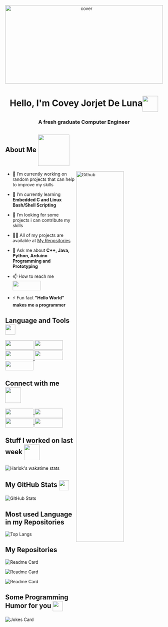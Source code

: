 <div align='center'>
<img width="100%" height = "250px" src="https://raw.githubusercontent.com/rahulbanerjee26/githubProfileReadmeGenerator/main/banners/banner1.gif" alt="cover" />
</div>

<h1 align='center'>Hello, I'm Covey Jorjet De Luna<img align='center' src = "https://raw.githubusercontent.com/rahulbanerjee26/githubProfileReadmeGenerator/main/gifs/wave.gif" width = 50px height='50px'> </h1>

<!-- https://visitor-badge.glitch.me/badge?page_id=coveyjorjet.coveyjorjet -->
<!-- <p align='center'> <img src="https://komarev.com/ghpvc/?username=coveyjorjet&label=Total%20Visitor&style=flat&left_color=green&right_color=red"alt="coveyjorjet" /> </p> -->

<h3 align="center">A fresh graduate Computer Engineer</h3>

<h2> About Me 
<img align='center' src = "https://raw.githubusercontent.com/rahulbanerjee26/githubProfileReadmeGenerator/main/gifs/eatSleepCodeRepeat.gif" width = 100px height='100px'>
</h2>

<img width="55%" align="right" alt="Github" src="https://raw.githubusercontent.com/rahulbanerjee26/githubProfileReadmeGenerator/47a1a7b035154ce002fffc42e803b6ca8acbc4f3/gifs/git-header.svg" />

- 🔭 I’m currently working on random projects that can help to improve my skills

- 🌱 I’m currently learning **Embedded C and Linux Bash/Shell Scripting**

- 👯 I’m looking for some projects i can contribute my skills

- 👨‍💻 All of my projects are available at [My Repositories](https://github.com/coveyjorjet?tab=repositories)

- 💬 Ask me about **C++, Java, Python, Arduino Programming and Prototyping**

- 📫 How to reach me <a href = "mailto:cjdeluna1423@gmail.com?&subject= About You"> <img width = '90px' height='30px' align= 'center' src="https://img.shields.io/badge/Gmail-D14836?style=social&logo=gmail"/>
</a>

- ⚡ Fun fact **"Hello World" makes me a programmer**

<h2> Language and Tools <img align='center' src = "https://raw.githubusercontent.com/rahulbanerjee26/githubProfileReadmeGenerator/main/gifs/code.gif" width = 32px height=32px> </h2>
<a href= https://github.com/coveyjorjet?tab=repositories&q=&type=&language=cpp&sort= > <img width ='90px' height='30px' src ='https://img.shields.io/badge/c++-%2300599C.svg?style=flat&logo=c%2B%2B&logoColor=white'> </a>
<a href= https://github.com/coveyjorjet?tab=repositories&q=&type=&language=java&sort= > <img width ='90px' height='30px' src ='https://img.shields.io/badge/java-%23ED8B00.svg?style=flat&logo=openjdk&logoColor=white'> </a>
<a href= https://github.com/coveyjorjet?tab=repositories&q=&type=&language=python&sort= > <img width ='90px' height='30px' src ='https://img.shields.io/badge/python-3670A0?style=flat&logo=python&logoColor=ffdd54'> </a>
<a href= https://github.com/coveyjorjet?tab=repositories&q=&type=&language=android&sort= > <img width ='90px' height='30px' src ='https://img.shields.io/badge/-Arduino-00979D?style=flat&logo=Arduino&logoColor=white'> </a>
<a href= https://github.com/coveyjorjet?tab=repositories&q=&type=&language=arduino&sort= > <img width ='90px' height='30px' src ='https://img.shields.io/badge/Android-3DDC84?style=flat&logo=android&logoColor=white'> </a>


<h2> Connect with me <img align='center' src='https://raw.githubusercontent.com/rahulbanerjee26/githubProfileReadmeGenerator/main/gifs/handShake.gif' width="50px" height=50px> </h2>

<a href = 'https://www.linkedin.com/in/coveyjorjet/'> <img width = '90px' height='30px' align= 'center' src="https://img.shields.io/badge/linkedin-%230077B5.svg?style=flat&logo=linkedin&logoColor=white"/>
</a> 
<a href = 'https://www.facebook.com/coveyjorjet/'> <img width = '90px' height='30px' align= 'center' src="https://img.shields.io/badge/Facebook-%231877F2.svg?style=flat&logo=Facebook&logoColor=white"/>
</a>
<a href = 'https://m.me/coveyjorjet/'> <img width = '90px' height='30px' align= 'center' src="https://img.shields.io/badge/Messenger-00B2FF?style=flat&logo=messenger&logoColor=white"/>
</a>
<a href = 'https://t.me/coveyjorjet'> <img width = '90px' height='30px' align= 'center' src="https://img.shields.io/badge/Telegram-2CA5E0?style=flat&logo=telegram&logoColor=white"/>
</a>

<h2> Stuff I worked on last week  <img align="center" src = "https://raw.githubusercontent.com/rahulbanerjee26/githubProfileReadmeGenerator/main/gifs/needABreak.gif" width = 50px height= 50px> </h2>

![Harlok's wakatime stats](https://github-readme-stats.vercel.app/api/wakatime?username=coveyjorjet&theme=merko&layout=compact#gh-dark-mode-only)
<br>


<h2> My GitHub Stats <img align='center' src='https://raw.githubusercontent.com/rahulbanerjee26/githubProfileReadmeGenerator/main/gifs/github.gif' width='32px' height=32px> </h2>

![GitHub Stats](https://github-readme-stats.vercel.app/api?username=coveyjorjet&show_icons=true&locale=en&theme=merko&hide=prs,issues#gh-dark-mode-only)

<h2> Most used Language in my Repositories</h2>

![Top Langs](https://github-readme-stats.vercel.app/api/top-langs/?username=coveyjorjet&hide_progress=true&theme=merko#gh-dark-mode-only)

<h2> My Repositories</h2>

![Readme Card](https://github-readme-stats.vercel.app/api/pin/?username=coveyjorjet&repo=Detachable-Arduino-Based-Safety-Helmet-for-Motorcycle-Drivers&theme=merko#gh-dark-mode-only)

![Readme Card](https://github-readme-stats.vercel.app/api/pin/?username=coveyjorjet&repo=firewall-inject-vpn&theme=merko#gh-dark-mode-only)

![Readme Card](https://github-readme-stats.vercel.app/api/pin/?username=coveyjorjet&repo=coveyjorjet.github.io&theme=merko#gh-dark-mode-only)

<h2> Some Programming Humor for you <img align ='center' src='https://raw.githubusercontent.com/rahulbanerjee26/githubProfileReadmeGenerator/main/gifs/winkFace.gif' width = '32px' height= '32px'></h2>

![Jokes Card](https://readme-jokes.vercel.app/api?theme=dark)
<br>
<!-- <p><img align="center" src="https://github-readme-streak-stats.herokuapp.com/?user=coveyjorjet&" alt="coveyjorjet" /></p>
<br> -->